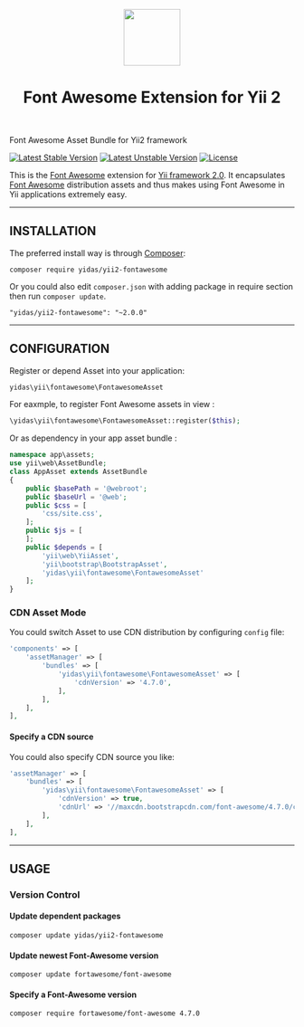 <p align="center">
    <a href="https://github.com/yiisoft" target="_blank">
        <img src="https://avatars0.githubusercontent.com/u/993323" height="100px">
    </a>
    <h1 align="center">Font Awesome Extension for Yii 2 </h1>
    <br>
</p>

Font Awesome Asset Bundle for Yii2 framework

[![Latest Stable Version](https://poser.pugx.org/yidas/yii2-fontawesome/v/stable?format=flat-square)](https://packagist.org/packages/yidas/yii2-fontawesome)
[![Latest Unstable Version](https://poser.pugx.org/yidas/yii2-fontawesome/v/unstable?format=flat-square)](https://packagist.org/packages/yidas/yii2-fontawesome)
[![License](https://poser.pugx.org/yidas/yii2-fontawesome/license?format=flat-square)](https://packagist.org/packages/yidas/yii2-fontawesome)

This is the [Font Awesome](http://fontawesome.io/) extension for [Yii framework 2.0](http://www.yiiframework.com/). It encapsulates [Font Awesome](https://github.com/FortAwesome/Font-Awesome) distribution assets and thus makes using Font Awesome in Yii applications extremely easy.

---


INSTALLATION
------------

The preferred install way is through [Composer](http://getcomposer.org/download/):

```
composer require yidas/yii2-fontawesome
```

Or you could also edit `composer.json` with adding package in require section then run `composer update`.

```
"yidas/yii2-fontawesome": "~2.0.0"
```

---

CONFIGURATION
-------------

Register or depend Asset into your application:

```php
yidas\yii\fontawesome\FontawesomeAsset
```
    
For eaxmple, to register Font Awesome assets in view :

```php
\yidas\yii\fontawesome\FontawesomeAsset::register($this);
```
    
Or as dependency in your app asset bundle :    

```php
namespace app\assets;
use yii\web\AssetBundle;
class AppAsset extends AssetBundle
{
    public $basePath = '@webroot';
    public $baseUrl = '@web';
    public $css = [
        'css/site.css',
    ];
    public $js = [
    ];
    public $depends = [
        'yii\web\YiiAsset',
        'yii\bootstrap\BootstrapAsset',
        'yidas\yii\fontawesome\FontawesomeAsset'
    ];
}
```


### CDN Asset Mode

You could switch Asset to use CDN distribution by configuring `config` file:

```php
'components' => [
    'assetManager' => [
        'bundles' => [
            'yidas\yii\fontawesome\FontawesomeAsset' => [
                'cdnVersion' => '4.7.0',
            ],
        ],
    ],
],
```

#### Specify a CDN source

You could also specify CDN source you like:

```php
'assetManager' => [
    'bundles' => [
        'yidas\yii\fontawesome\FontawesomeAsset' => [
            'cdnVersion' => true,
            'cdnUrl' => '//maxcdn.bootstrapcdn.com/font-awesome/4.7.0/css/font-awesome.min.css',
        ],
    ],
],
```


---

USAGE
-----

### Version Control

#### Update dependent packages

    composer update yidas/yii2-fontawesome

#### Update newest Font-Awesome version

    composer update fortawesome/font-awesome

#### Specify a Font-Awesome version

    composer require fortawesome/font-awesome 4.7.0
    
    
    
